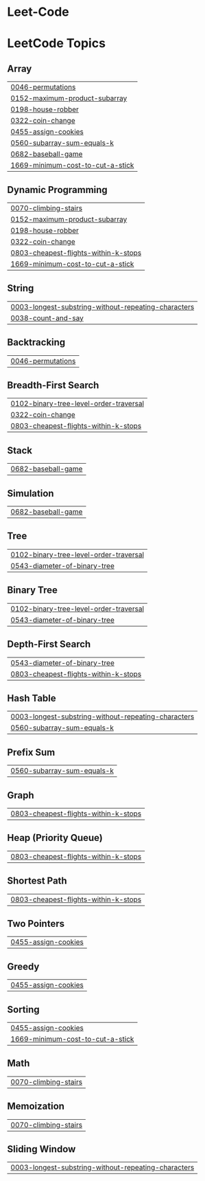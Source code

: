 # Leet-Code
<!---LeetCode Topics Start-->
# LeetCode Topics
## Array
|  |
| ------- |
| [0046-permutations](https://github.com/Rishi-scse/Leet-Code/tree/master/0046-permutations) |
| [0152-maximum-product-subarray](https://github.com/Rishi-scse/Leet-Code/tree/master/0152-maximum-product-subarray) |
| [0198-house-robber](https://github.com/Rishi-scse/Leet-Code/tree/master/0198-house-robber) |
| [0322-coin-change](https://github.com/Rishi-scse/Leet-Code/tree/master/0322-coin-change) |
| [0455-assign-cookies](https://github.com/Rishi-scse/Leet-Code/tree/master/0455-assign-cookies) |
| [0560-subarray-sum-equals-k](https://github.com/Rishi-scse/Leet-Code/tree/master/0560-subarray-sum-equals-k) |
| [0682-baseball-game](https://github.com/Rishi-scse/Leet-Code/tree/master/0682-baseball-game) |
| [1669-minimum-cost-to-cut-a-stick](https://github.com/Rishi-scse/Leet-Code/tree/master/1669-minimum-cost-to-cut-a-stick) |
## Dynamic Programming
|  |
| ------- |
| [0070-climbing-stairs](https://github.com/Rishi-scse/Leet-Code/tree/master/0070-climbing-stairs) |
| [0152-maximum-product-subarray](https://github.com/Rishi-scse/Leet-Code/tree/master/0152-maximum-product-subarray) |
| [0198-house-robber](https://github.com/Rishi-scse/Leet-Code/tree/master/0198-house-robber) |
| [0322-coin-change](https://github.com/Rishi-scse/Leet-Code/tree/master/0322-coin-change) |
| [0803-cheapest-flights-within-k-stops](https://github.com/Rishi-scse/Leet-Code/tree/master/0803-cheapest-flights-within-k-stops) |
| [1669-minimum-cost-to-cut-a-stick](https://github.com/Rishi-scse/Leet-Code/tree/master/1669-minimum-cost-to-cut-a-stick) |
## String
|  |
| ------- |
| [0003-longest-substring-without-repeating-characters](https://github.com/Rishi-scse/Leet-Code/tree/master/0003-longest-substring-without-repeating-characters) |
| [0038-count-and-say](https://github.com/Rishi-scse/Leet-Code/tree/master/0038-count-and-say) |
## Backtracking
|  |
| ------- |
| [0046-permutations](https://github.com/Rishi-scse/Leet-Code/tree/master/0046-permutations) |
## Breadth-First Search
|  |
| ------- |
| [0102-binary-tree-level-order-traversal](https://github.com/Rishi-scse/Leet-Code/tree/master/0102-binary-tree-level-order-traversal) |
| [0322-coin-change](https://github.com/Rishi-scse/Leet-Code/tree/master/0322-coin-change) |
| [0803-cheapest-flights-within-k-stops](https://github.com/Rishi-scse/Leet-Code/tree/master/0803-cheapest-flights-within-k-stops) |
## Stack
|  |
| ------- |
| [0682-baseball-game](https://github.com/Rishi-scse/Leet-Code/tree/master/0682-baseball-game) |
## Simulation
|  |
| ------- |
| [0682-baseball-game](https://github.com/Rishi-scse/Leet-Code/tree/master/0682-baseball-game) |
## Tree
|  |
| ------- |
| [0102-binary-tree-level-order-traversal](https://github.com/Rishi-scse/Leet-Code/tree/master/0102-binary-tree-level-order-traversal) |
| [0543-diameter-of-binary-tree](https://github.com/Rishi-scse/Leet-Code/tree/master/0543-diameter-of-binary-tree) |
## Binary Tree
|  |
| ------- |
| [0102-binary-tree-level-order-traversal](https://github.com/Rishi-scse/Leet-Code/tree/master/0102-binary-tree-level-order-traversal) |
| [0543-diameter-of-binary-tree](https://github.com/Rishi-scse/Leet-Code/tree/master/0543-diameter-of-binary-tree) |
## Depth-First Search
|  |
| ------- |
| [0543-diameter-of-binary-tree](https://github.com/Rishi-scse/Leet-Code/tree/master/0543-diameter-of-binary-tree) |
| [0803-cheapest-flights-within-k-stops](https://github.com/Rishi-scse/Leet-Code/tree/master/0803-cheapest-flights-within-k-stops) |
## Hash Table
|  |
| ------- |
| [0003-longest-substring-without-repeating-characters](https://github.com/Rishi-scse/Leet-Code/tree/master/0003-longest-substring-without-repeating-characters) |
| [0560-subarray-sum-equals-k](https://github.com/Rishi-scse/Leet-Code/tree/master/0560-subarray-sum-equals-k) |
## Prefix Sum
|  |
| ------- |
| [0560-subarray-sum-equals-k](https://github.com/Rishi-scse/Leet-Code/tree/master/0560-subarray-sum-equals-k) |
## Graph
|  |
| ------- |
| [0803-cheapest-flights-within-k-stops](https://github.com/Rishi-scse/Leet-Code/tree/master/0803-cheapest-flights-within-k-stops) |
## Heap (Priority Queue)
|  |
| ------- |
| [0803-cheapest-flights-within-k-stops](https://github.com/Rishi-scse/Leet-Code/tree/master/0803-cheapest-flights-within-k-stops) |
## Shortest Path
|  |
| ------- |
| [0803-cheapest-flights-within-k-stops](https://github.com/Rishi-scse/Leet-Code/tree/master/0803-cheapest-flights-within-k-stops) |
## Two Pointers
|  |
| ------- |
| [0455-assign-cookies](https://github.com/Rishi-scse/Leet-Code/tree/master/0455-assign-cookies) |
## Greedy
|  |
| ------- |
| [0455-assign-cookies](https://github.com/Rishi-scse/Leet-Code/tree/master/0455-assign-cookies) |
## Sorting
|  |
| ------- |
| [0455-assign-cookies](https://github.com/Rishi-scse/Leet-Code/tree/master/0455-assign-cookies) |
| [1669-minimum-cost-to-cut-a-stick](https://github.com/Rishi-scse/Leet-Code/tree/master/1669-minimum-cost-to-cut-a-stick) |
## Math
|  |
| ------- |
| [0070-climbing-stairs](https://github.com/Rishi-scse/Leet-Code/tree/master/0070-climbing-stairs) |
## Memoization
|  |
| ------- |
| [0070-climbing-stairs](https://github.com/Rishi-scse/Leet-Code/tree/master/0070-climbing-stairs) |
## Sliding Window
|  |
| ------- |
| [0003-longest-substring-without-repeating-characters](https://github.com/Rishi-scse/Leet-Code/tree/master/0003-longest-substring-without-repeating-characters) |
<!---LeetCode Topics End-->